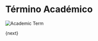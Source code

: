 <!-- add-breadcrumbs -->
# Término Académico

<img class="screenshot" alt="Academic Term" src="{{docs_base_url}}/assets/img/education/setup/academic-term.png">


{next}
